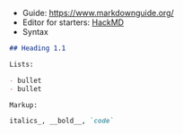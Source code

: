* Guide: https://www.markdownguide.org/
* Editor for starters: [HackMD](https://hackmd.io/)
* Syntax

```md
## Heading 1.1

Lists:

- bullet
- bullet

Markup:

italics_, __bold__, `code`
```
